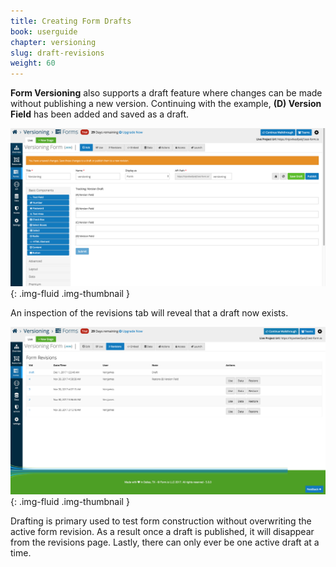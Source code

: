 ```yaml
---
title: Creating Form Drafts
book: userguide
chapter: versioning
slug: draft-revisions
weight: 60
---
```

**Form Versioning** also supports a draft feature where changes can be made without publishing a new version. Continuing
with the example, **(D) Version Field** has been added and saved as a draft.  

![](/assets/img/userguide/versioning-draft-1.png){: .img-fluid .img-thumbnail }

An inspection of the revisions tab will reveal that a draft now exists.

![](/assets/img/userguide/versioning-draft-2.png){: .img-fluid .img-thumbnail }

Drafting is primary used to test form construction without overwriting the active form revision. As a result once 
a draft is published, it will disappear from the revisions page. Lastly, there can only ever be one active draft at a time.
